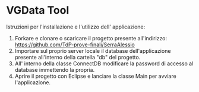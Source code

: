 # VGData Tool
Istruzioni per l'installazione e l'utilizzo dell' applicazione:

1. Forkare e clonare o scaricare il progetto presente all'indirizzo: https://github.com/TdP-prove-finali/SerraAlessio
2. Importare sul proprio server locale il database dell'applicazione presente all'interno della cartella "db" del progetto.
3. All' interno della classe ConnectDB modificare la password di accesso al database immettendo la propria.
4. Aprire il progetto con Eclipse e lanciare la classe Main per avviare l'applicazione.
